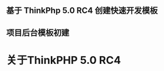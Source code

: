 基于 ThinkPhp 5.0 RC4 创建快速开发模板
-------------------
  项目后台模板初建
-------------------  

关于ThinkPHP 5.0 RC4
===============
